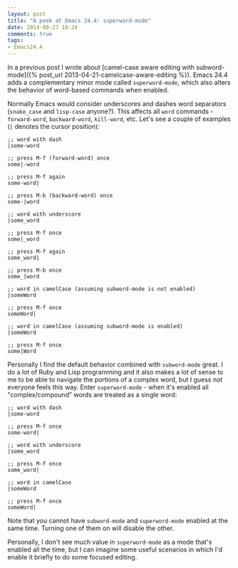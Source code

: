 ```yaml
---
layout: post
title: "A peek at Emacs 24.4: superword-mode"
date: 2014-08-27 18:24
comments: true
tags:
- Emacs24.4
---
```


In a previous post I wrote about
[camel-case aware editing with subword-mode]({% post_url 2013-04-21-camelcase-aware-editing %}). Emacs
24.4 adds a complementary minor mode called `superword-mode`, which
also alters the behavior of word-based commands when enabled.

Normally Emacs would consider underscores and dashes word separators
(`snake_case` and `lisp-case` anyone?). This affects all `word`
commands - `forward-word`, `backward-word`, `kill-word`, etc. Let's
see a couple of examples (`|` denotes the cursor position):

```
;; word with dash
|some-word

;; press M-f (forward-word) once
some|-word

;; press M-f again
some-word|

;; press M-b (backward-word) once
some-|word

;; word with underscore
|some_word

;; press M-f once
some|_word

;; press M-f again
some_word|

;; press M-b once
some_|word

;; word in camelCase (assuming subword-mode is not enabled)
|someWord

;; press M-f once
someWord|

;; word in camelCase (assuming subword-mode is enabled)
|someWord

;; press M-f once
some|Word
```

Personally I find the default behavior combined with `subword-mode`
great. I do a lot of Ruby and Lisp programming and it also makes a lot
of sense to me to be able to navigate the portions of a complex word,
but I guess not everyone feels this way. Enter `superword-mode` - when
it's enabled all "complex/compound" words are treated as a single word:

```
;; word with dash
|some-word

;; press M-f once
some-word|

;; word with underscore
|some_word

;; press M-f once
some_word|

;; word in camelCase
|someWord

;; press M-f once
someWord|
```

Note that you cannot have `subword-mode` and `superword-mode` enabled
at the same time. Turning one of them on will disable the other.

Personally, I don't see much value in `superword-mode` as a mode
that's enabled all the time, but I can imagine some useful
scenarios in which I'd enable it briefly to do some focused editing.
